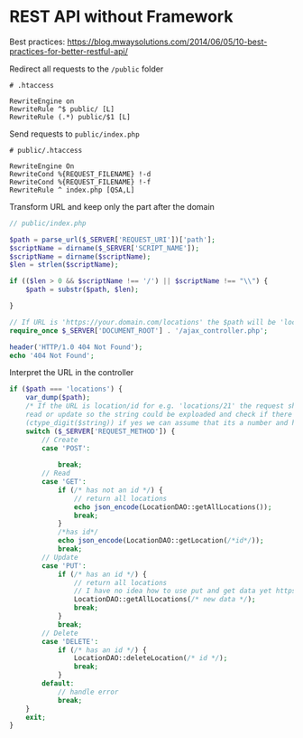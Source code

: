 # REST API without Framework

Best practices: https://blog.mwaysolutions.com/2014/06/05/10-best-practices-for-better-restful-api/

Redirect all requests to the `/public` folder
```apacheconfig
# .htaccess

RewriteEngine on
RewriteRule ^$ public/ [L]
RewriteRule (.*) public/$1 [L]
```

Send requests to `public/index.php`
```apacheconfig
# public/.htaccess

RewriteEngine On
RewriteCond %{REQUEST_FILENAME} !-d
RewriteCond %{REQUEST_FILENAME} !-f
RewriteRule ^ index.php [QSA,L]
```

Transform URL and keep only the part after the domain
```php
// public/index.php

$path = parse_url($_SERVER['REQUEST_URI'])['path'];
$scriptName = dirname($_SERVER['SCRIPT_NAME']);
$scriptName = dirname($scriptName);
$len = strlen($scriptName);

if (($len > 0 && $scriptName !== '/') || $scriptName !== "\\") {
    $path = substr($path, $len);

}

// If URL is 'https://your.domain.com/locations' the $path will be 'locations'
require_once $_SERVER['DOCUMENT_ROOT'] . '/ajax_controller.php';

header('HTTP/1.0 404 Not Found');
echo '404 Not Found';
```

Interpret the URL in the controller
```php
if ($path === 'locations') {
	var_dump($path);
	/* If the URL is location/id for e.g. 'locations/21' the request should also get interpreted for
	read or update so the string could be exploaded and check if there is a value in $arr[1] and if so is it a number
	(ctype_digit($string)) if yes we can assume that its a number and have the id value */
	switch ($_SERVER['REQUEST_METHOD']) {
		// Create
		case 'POST':
			
			break;
		// Read
		case 'GET':
			if (/* has not an id */) {
				// return all locations
				echo json_encode(LocationDAO::getAllLocations());
                break;
		    }
			/*has id*/
			echo json_encode(LocationDAO::getLocation(/*id*/));
			break;
		// Update
		case 'PUT':
			if (/* has an id */) {
				// return all locations
				// I have no idea how to use put and get data yet https://stackoverflow.com/questions/27941207/http-protocols-put-and-delete-and-their-usage-in-php
				LocationDAO::getAllLocations(/* new data */);
				break;
			}
			break;
		// Delete
		case 'DELETE':
			if (/* has an id */) {
				LocationDAO::deleteLocation(/* id */);
				break;
			}
		default:
			// handle error 
			break;
	}
	exit;
}
```



